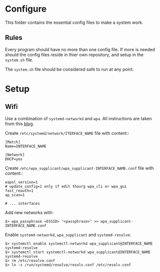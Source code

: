 # Configure 

This folder contains the essential config files to make a system work. 

## Rules
Every program should have no more than one config file. If more is needed
should the config files reside in thier own repository, and setup in 
the `system.sh` file.

The `system.sh` file should be considered safe to run at any point.


# Setup

## Wifi

Use a combination of `systemd-networkd` and `wpa`. All instructions are taken
from this [blog](http://beaveris.me/systemd-networkd-with-roaming/). 

Create `/etc/systemd/network/ITERFACE_NAME` file with content::

    [Match]
    Name=INTERFACE_NAME

    [Network]
    DHCP=yes

Create `/etc/wpa_supplicant/wpa_supplicant-INTERFACE_NAME.conf` file with content::

    eapol_version=1
    # update_config=1 only if edit thourg wpa_cli or wpa_gui
    fast_reauth=1
    ap_scan=1

    # ... interfaces

Add new networks with:

    $> wpa_passphrase <ESSID> "<passphrase>" >> wpa_supplicant-INTERFACE_NAME.conf


Enable `systemd-networkd`, `wpa_supplicant` and `systemd-resolve`:

    $> systemctl enable systemctl-networkd wpa_supplicant@INTERFACE_NAME systemd-resolve
    $> systemctl start systemctl-networkd wpa_supplicant@INTERFACE_NAME systemd-resolve
    $> rm /etc/resolve.conf
    $> ln -s /run/systemd/resolve/resolv.conf /etc/resolv.conf


